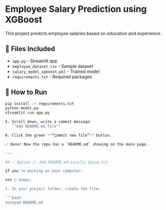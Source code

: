 # Employee Salary Prediction using XGBoost

This project predicts employee salaries based on education and experience.

## 📂 Files Included
- `app.py` - Streamlit app
- `employee_dataset.csv` - Sample dataset
- `salary_model_xgboost.pkl` - Trained model
- `requirements.txt` - Required packages

## 🚀 How to Run

```bash
pip install -r requirements.txt
python model.py
streamlit run app.py

5. Scroll down, write a commit message:  
   `"Add README.md file"`

6. Click the green **“Commit new file”** button.

✅ Done! Now the repo has a `README.md` showing on the main page.

---

## ✅ Option 2: Add README.md Locally Using Git

If you're working on your computer:

### 🔹 Steps:

1. In your project folder, create the file:

```bash
notepad README.md
